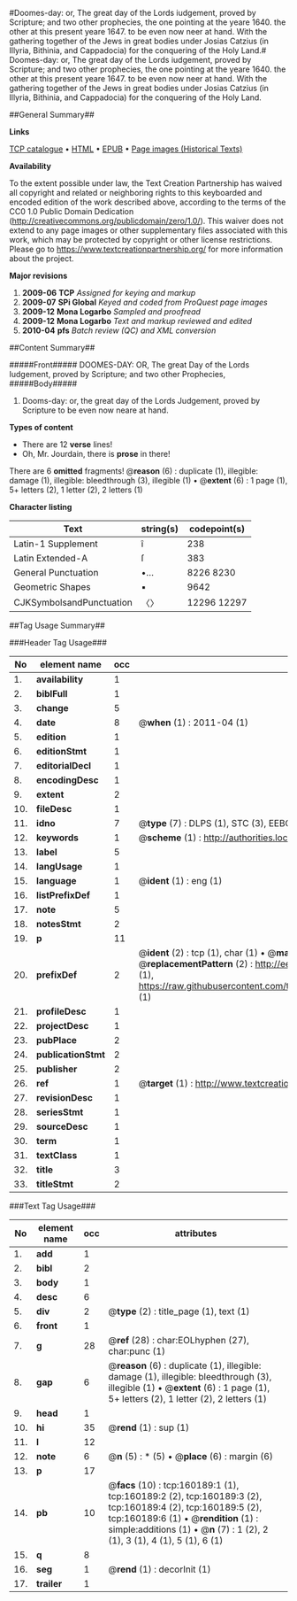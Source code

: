 #Doomes-day: or, The great day of the Lords iudgement, proved by Scripture; and two other prophecies, the one pointing at the yeare 1640. the other at this present yeare 1647. to be even now neer at hand. With the gathering together of the Jews in great bodies under Josias Catzius (in Illyria, Bithinia, and Cappadocia) for the conquering of the Holy Land.#
Doomes-day: or, The great day of the Lords iudgement, proved by Scripture; and two other prophecies, the one pointing at the yeare 1640. the other at this present yeare 1647. to be even now neer at hand. With the gathering together of the Jews in great bodies under Josias Catzius (in Illyria, Bithinia, and Cappadocia) for the conquering of the Holy Land.

##General Summary##

**Links**

[TCP catalogue](http://www.ota.ox.ac.uk/tcp/)  • 
[HTML](http://tei.it.ox.ac.uk/tcp/Texts-HTML/free/A81/A81624.html)  • 
[EPUB](http://tei.it.ox.ac.uk/tcp/Texts-EPUB/free/A81/A81624.epub) • 
[Page images (Historical Texts)](https://historicaltexts.jisc.ac.uk/eebo-99871781e)

**Availability**

To the extent possible under law, the Text Creation Partnership has waived all copyright and related or neighboring rights to this keyboarded and encoded edition of the work described above, according to the terms of the CC0 1.0 Public Domain Dedication (http://creativecommons.org/publicdomain/zero/1.0/). This waiver does not extend to any page images or other supplementary files associated with this work, which may be protected by copyright or other license restrictions. Please go to https://www.textcreationpartnership.org/ for more information about the project.

**Major revisions**

1. __2009-06__ __TCP__ *Assigned for keying and markup*
1. __2009-07__ __SPi Global__ *Keyed and coded from ProQuest page images*
1. __2009-12__ __Mona Logarbo__ *Sampled and proofread*
1. __2009-12__ __Mona Logarbo__ *Text and markup reviewed and edited*
1. __2010-04__ __pfs__ *Batch review (QC) and XML conversion*

##Content Summary##

#####Front#####
DOOMES-DAY: OR, The great Day of the Lords Iudgement, proved by Scripture; and two other Prophecies,
#####Body#####

1. Dooms-day: or, the great day of the Lords Judgement, proved by Scripture to be even now neare at hand.

**Types of content**

  * There are 12 **verse** lines!
  * Oh, Mr. Jourdain, there is **prose** in there!

There are 6 **omitted** fragments! 
 @__reason__ (6) : duplicate (1), illegible: damage (1), illegible: bleedthrough (3), illegible (1)  •  @__extent__ (6) : 1 page (1), 5+ letters (2), 1 letter (2), 2 letters (1)

**Character listing**


|Text|string(s)|codepoint(s)|
|---|---|---|
|Latin-1 Supplement|î|238|
|Latin Extended-A|ſ|383|
|General Punctuation|•…|8226 8230|
|Geometric Shapes|▪|9642|
|CJKSymbolsandPunctuation|〈〉|12296 12297|

##Tag Usage Summary##

###Header Tag Usage###

|No|element name|occ|attributes|
|---|---|---|---|
|1.|__availability__|1||
|2.|__biblFull__|1||
|3.|__change__|5||
|4.|__date__|8| @__when__ (1) : 2011-04 (1)|
|5.|__edition__|1||
|6.|__editionStmt__|1||
|7.|__editorialDecl__|1||
|8.|__encodingDesc__|1||
|9.|__extent__|2||
|10.|__fileDesc__|1||
|11.|__idno__|7| @__type__ (7) : DLPS (1), STC (3), EEBO-CITATION (1), PROQUEST (1), VID (1)|
|12.|__keywords__|1| @__scheme__ (1) : http://authorities.loc.gov/ (1)|
|13.|__label__|5||
|14.|__langUsage__|1||
|15.|__language__|1| @__ident__ (1) : eng (1)|
|16.|__listPrefixDef__|1||
|17.|__note__|5||
|18.|__notesStmt__|2||
|19.|__p__|11||
|20.|__prefixDef__|2| @__ident__ (2) : tcp (1), char (1)  •  @__matchPattern__ (2) : ([0-9\-]+):([0-9IVX]+) (1), (.+) (1)  •  @__replacementPattern__ (2) : http://eebo.chadwyck.com/downloadtiff?vid=$1&page=$2 (1), https://raw.githubusercontent.com/textcreationpartnership/Texts/master/tcpchars.xml#$1 (1)|
|21.|__profileDesc__|1||
|22.|__projectDesc__|1||
|23.|__pubPlace__|2||
|24.|__publicationStmt__|2||
|25.|__publisher__|2||
|26.|__ref__|1| @__target__ (1) : http://www.textcreationpartnership.org/docs/. (1)|
|27.|__revisionDesc__|1||
|28.|__seriesStmt__|1||
|29.|__sourceDesc__|1||
|30.|__term__|1||
|31.|__textClass__|1||
|32.|__title__|3||
|33.|__titleStmt__|2||


###Text Tag Usage###

|No|element name|occ|attributes|
|---|---|---|---|
|1.|__add__|1||
|2.|__bibl__|2||
|3.|__body__|1||
|4.|__desc__|6||
|5.|__div__|2| @__type__ (2) : title_page (1), text (1)|
|6.|__front__|1||
|7.|__g__|28| @__ref__ (28) : char:EOLhyphen (27), char:punc (1)|
|8.|__gap__|6| @__reason__ (6) : duplicate (1), illegible: damage (1), illegible: bleedthrough (3), illegible (1)  •  @__extent__ (6) : 1 page (1), 5+ letters (2), 1 letter (2), 2 letters (1)|
|9.|__head__|1||
|10.|__hi__|35| @__rend__ (1) : sup (1)|
|11.|__l__|12||
|12.|__note__|6| @__n__ (5) : * (5)  •  @__place__ (6) : margin (6)|
|13.|__p__|17||
|14.|__pb__|10| @__facs__ (10) : tcp:160189:1 (1), tcp:160189:2 (2), tcp:160189:3 (2), tcp:160189:4 (2), tcp:160189:5 (2), tcp:160189:6 (1)  •  @__rendition__ (1) : simple:additions (1)  •  @__n__ (7) : 1 (2), 2 (1), 3 (1), 4 (1), 5 (1), 6 (1)|
|15.|__q__|8||
|16.|__seg__|1| @__rend__ (1) : decorInit (1)|
|17.|__trailer__|1||
